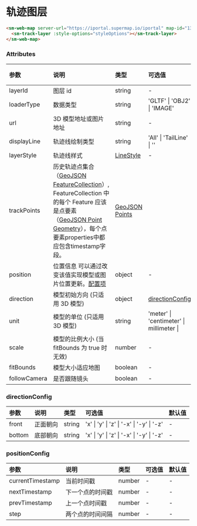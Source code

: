 # 轨迹图层

```html
<sm-web-map server-url="https://iportal.supermap.io/iportal" map-id="1329428269">
  <sm-track-layer :style-options="styleOptions"></sm-track-layer>
</sm-web-map>
```

### Attributes

| 参数              | 说明                                         | 类型                                                                                                                                                                                          | 可选值                                         | 默认值 |
| :---------------- | :------------------------------------------- | :-------------------------------------------------------------------------------------------------------------------------------------------------------------------------------------------- | :--------------------------------------------- | :----- |
| layerId           | 图层 id                                      | string                                                                                                                                                                                        | -                                              | -      |
| loaderType        | 数据类型                                     | string                                                                                                                                                                                        | 'GLTF' \| 'OBJ2' \| 'IMAGE'                    | -      |
| url               | 3D 模型地址或图片地址                        | string                                                                                                                                                                                        | -                                              | -      |
| displayLine       | 轨迹线绘制类型                               | string                                                                                                                                                                                        | 'All' \| 'TailLine' \| ''                      | -      |
| layerStyle        | 轨迹线样式                                   | [LineStyle](/zh/api/common-types/common-types.md#linestyle)                                                                                          | - | - |
| trackPoints          | 历史轨迹点集合（[GeoJSON FeatureCollection](https://tools.ietf.org/html/rfc7946#section-3.3)）, FeatureCollection 中的每个 Feature 应该是点要素（[GeoJSON Point Geometry](https://tools.ietf.org/html/rfc7946#section-3.1.2)），每个点要素properties中都应包含timestamp字段。                           | [GeoJSON Points](https://tools.ietf.org/html/rfc7946#section-3.1.3)
| position | 位置信息 可以通过改变该值实现模型或图片位置更新。<a href="#positionconfig">配置项</a>  | object | - |
| direction         | 模型初始方向 (只适用 3D 模型)                | object                                                                                                                                                                                        | <a href="#directionconfig">directionConfig</a> | -
| unit              | 模型的单位 (只适用 3D 模型)                  | string                                                                                                                                                                                        | 'meter' \| 'centimeter' \| millimeter \|       | -      |
| scale             | 模型的比例大小 (当 fitBounds 为 true 时无效) | number                                                                                                                                                                                        | -                                              | -      |
| fitBounds         | 模型大小适应地图                             | boolean                                                                                                                                                                                       | -                                              | false  |
| followCamera      | 是否跟随镜头                                 | boolean                                                                                                                                                                                       | -                                              | false  |

### directionConfig

| 参数   | 说明     | 类型   | 可选值                                    | 默认值 |
| :----- | :------- | :----- | :---------------------------------------- | :----- |
| front  | 正面朝向 | string | 'x' \| 'y' \| 'z' \| '-x' \| '-y' \| '-z' | -      |
| bottom | 底部朝向 | string | 'x' \| 'y' \| 'z' \| '-x' \| '-y' \| '-z' | -      |

### positionConfig
| 参数   | 说明     | 类型   | 可选值                                    | 默认值 |
| :----- | :------- | :----- | :---------------------------------------- | :----- |
| currentTimestamp  | 当前时间戳 | number | - | - |
| nextTimestamp | 下一个点的时间戳 | number | - | - |
| prevTimestamp  | 上一个点时间戳 | number | - | - |
| step  | 两个点的时间间隔 | number | - | - |
